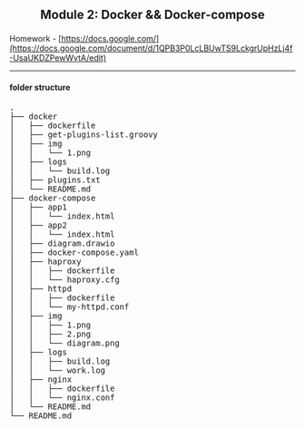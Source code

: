 ## <p style="text-align: center;">Module 2: Docker && Docker-compose</p>
Homework - [https://docs.google.com/](https://docs.google.com/document/d/1QPB3P0LcLBUwTS9LckgrUpHzLj4f-UsaUKDZPewWvtA/edit)  

***

#### folder structure
<pre>
.
├── docker
│   ├── dockerfile
│   ├── get-plugins-list.groovy
│   ├── img
│   │   └── 1.png
│   ├── logs
│   │   └── build.log
│   ├── plugins.txt
│   └── README.md
├── docker-compose
│   ├── app1
│   │   └── index.html
│   ├── app2
│   │   └── index.html
│   ├── diagram.drawio
│   ├── docker-compose.yaml
│   ├── haproxy
│   │   ├── dockerfile
│   │   └── haproxy.cfg
│   ├── httpd
│   │   ├── dockerfile
│   │   └── my-httpd.conf
│   ├── img
│   │   ├── 1.png
│   │   ├── 2.png
│   │   └── diagram.png
│   ├── logs
│   │   ├── build.log
│   │   └── work.log
│   ├── nginx
│   │   ├── dockerfile
│   │   └── nginx.conf
│   └── README.md
└── README.md
</pre>